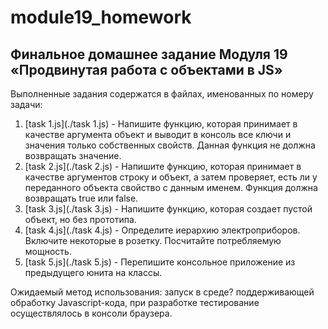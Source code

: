 # module19_homework

## Финальное домашнее задание Модуля 19 «Продвинутая работа с объектами в JS»

Выполненные задания содержатся в файлах, именованных по номеру задачи:
1.  [task 1.js](./task 1.js) - Напишите функцию, которая принимает в качестве аргумента объект и выводит в консоль все ключи и значения только собственных свойств. Данная функция не должна возвращать значение.
2. [task 2.js](./task 2.js) - Напишите функцию, которая принимает в качестве аргументов строку и объект, а затем проверяет, есть ли у переданного объекта свойство с данным именем. Функция должна возвращать true или false.
3. [task 3.js](./task 3.js) - Напишите функцию, которая создает пустой объект, но без прототипа.
4. [task 4.js](./task 4.js) - Определите иерархию электроприборов. Включите некоторые в розетку. Посчитайте потребляемую мощность.
5. [task 5.js](./task 5.js) - Перепишите консольное приложение из предыдущего юнита на классы.

Ожидаемый метод использования: запуск в среде? поддерживающей обработку Javascript-кода, при разработке тестирование осуществлялось в консоли браузера.

